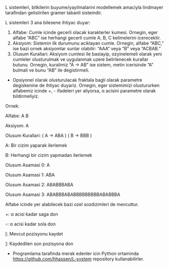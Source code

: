 L sistemleri, bitkilerin buyume/yayilmalarini modellemek amaciyla lindmayer tarafindan gelistirilen gramer tabanli sistemdir.

L sistemleri 3 ana bilesene ihtiyac duyar:
1. Alfabe: Cumle icinde gecerli olacak karakterler kumesi. Ornegin, eger alfabe “ABC” ise herhangi gecerli cumle A, B, C kelimelerini icerecektir.
2. Aksiyom: Sistemin ilk durumunu aciklayan cumle. Ornegin, alfabe “ABC,” ise bazi ornek aksiyomlar sunlar olabilir: “AAA” veya “B” veya “ACBAB.”
3. Olusum Kurallari: Aksiyom cumlesi ile baslayip, ozyinelemeli olarak yeni cumleler olusturulmak ve uygulanmak uzere belirlenecek kurallar butunu. Ornegin, kuralimiz “A → AB” ise sistem, metin icerisinde ”A” bulmali ve bunu “AB” ile degistirmeli.

* Opsiyonel olarak olusturulacak fraktala bagli olarak parametre degiskenine de ihtiyac duyariz. Ornegin, eger sistemimizi olustururken alfabemiz icinde +, - ifadeleri yer aliyorsa, α acisini parametre olarak bildirmeliyiz.

Ornek:

Alfabe: A B

Aksiyom: A

Olusum Kurallari: ( A → ABA ) ( B → BBB )

A: Bir cizim yaparak ilerlemek

B: Herhangi bir cizim yapmadan ilerlemek

Olusum Asamasi 0: A

Olusum Asamasi 1: ABA

Olusum Asamasi 2: ABABBBABA

Olusum Asamasi 3: ABABBBABABBBBBBBBBABABBBA

Alfabe icinde yer alabilecek bazi ozel sozdizimleri de mevcuttur.

+: α acisi kadar saga don

-: α acisi kadar sola don

[: Mevcut pozisyonu kaydet

]: Kaydedilen son pozisyona don

* Programlama tarafinda merak edenler icin Python ortaminda https://github.com/hhassen/L-system repository kullanabilirler.